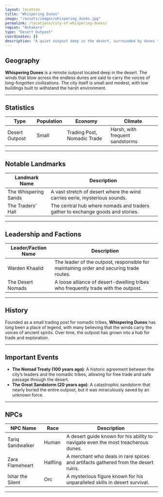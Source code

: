```yaml
---
layout: location
title: "Whispering Dunes"
image: "/assets/images/whispering_dunes.jpg"
permalink: /locations/city-of-whispering-dunes/
region: "Ashakara"
type: "Desert Outpost"
coordinates: {}
description: "A quiet outpost deep in the desert, surrounded by dunes that are said to whisper ancient secrets."
---
```


## Geography

**Whispering Dunes** is a remote outpost located deep in the desert. The winds that blow across the endless dunes are said to carry the voices of long-forgotten civilizations. The city itself is small and modest, with low buildings built to withstand the harsh environment.

---

## Statistics

| Type          | Population | Economy              | Climate                                  |
|---------------|------------|----------------------|------------------------------------------|
| Desert Outpost| Small      | Trading Post, Nomadic Trade | Harsh, with frequent sandstorms          |

---

## Notable Landmarks

| Landmark Name          | Description                                                                                  |
|------------------------|----------------------------------------------------------------------------------------------|
| The Whispering Sands    | A vast stretch of desert where the wind carries eerie, mysterious sounds.                     |
| The Traders’ Hall       | The central hub where nomads and traders gather to exchange goods and stories.                |

---

## Leadership and Factions

| Leader/Faction Name      | Description                                                                                 |
|--------------------------|---------------------------------------------------------------------------------------------|
| Warden Khaalid           | The leader of the outpost, responsible for maintaining order and securing trade routes.       |
| The Desert Nomads        | A loose alliance of desert-dwelling tribes who frequently trade with the outpost.            |

---

## History

Founded as a small trading post for nomadic tribes, **Whispering Dunes** has long been a place of legend, with many believing that the winds carry the voices of ancient spirits. Over time, the outpost has grown into a hub for trade and exploration.

---

## Important Events

- **The Nomad Treaty (100 years ago)**: A historic agreement between the city’s leaders and the nomadic tribes, allowing for free trade and safe passage through the desert.
- **The Great Sandstorm (20 years ago)**: A catastrophic sandstorm that nearly buried the entire outpost, but it was miraculously saved by an unknown force.

---

## NPCs

| NPC Name           | Race     | Description                                                                     |
|--------------------|----------|---------------------------------------------------------------------------------|
| Tariq Sandwalker    | Human    | A desert guide known for his ability to navigate even the most treacherous dunes. |
| Zara Flameheart     | Halfling | A merchant who deals in rare spices and artifacts gathered from the desert ruins. |
| Ishar the Silent    | Orc      | A mysterious figure known for his unparalleled skills in desert survival.         |

---

